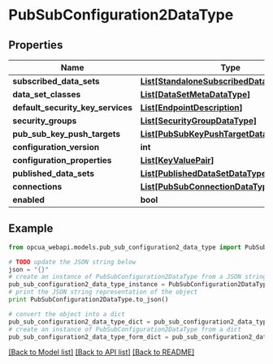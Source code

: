 # PubSubConfiguration2DataType


## Properties
Name | Type | Description | Notes
------------ | ------------- | ------------- | -------------
**subscribed_data_sets** | [**List[StandaloneSubscribedDataSetDataType]**](StandaloneSubscribedDataSetDataType.md) |  | [optional] 
**data_set_classes** | [**List[DataSetMetaDataType]**](DataSetMetaDataType.md) |  | [optional] 
**default_security_key_services** | [**List[EndpointDescription]**](EndpointDescription.md) |  | [optional] 
**security_groups** | [**List[SecurityGroupDataType]**](SecurityGroupDataType.md) |  | [optional] 
**pub_sub_key_push_targets** | [**List[PubSubKeyPushTargetDataType]**](PubSubKeyPushTargetDataType.md) |  | [optional] 
**configuration_version** | **int** |  | [optional] 
**configuration_properties** | [**List[KeyValuePair]**](KeyValuePair.md) |  | [optional] 
**published_data_sets** | [**List[PublishedDataSetDataType]**](PublishedDataSetDataType.md) |  | [optional] 
**connections** | [**List[PubSubConnectionDataType]**](PubSubConnectionDataType.md) |  | [optional] 
**enabled** | **bool** |  | [optional] 

## Example

```python
from opcua_webapi.models.pub_sub_configuration2_data_type import PubSubConfiguration2DataType

# TODO update the JSON string below
json = "{}"
# create an instance of PubSubConfiguration2DataType from a JSON string
pub_sub_configuration2_data_type_instance = PubSubConfiguration2DataType.from_json(json)
# print the JSON string representation of the object
print PubSubConfiguration2DataType.to_json()

# convert the object into a dict
pub_sub_configuration2_data_type_dict = pub_sub_configuration2_data_type_instance.to_dict()
# create an instance of PubSubConfiguration2DataType from a dict
pub_sub_configuration2_data_type_form_dict = pub_sub_configuration2_data_type.from_dict(pub_sub_configuration2_data_type_dict)
```
[[Back to Model list]](../README.md#documentation-for-models) [[Back to API list]](../README.md#documentation-for-api-endpoints) [[Back to README]](../README.md)


